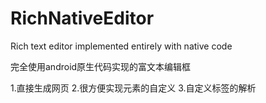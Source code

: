 # RichNativeEditor
Rich text editor implemented entirely with native code

完全使用android原生代码实现的富文本编辑框

1.直接生成网页
2.很方便实现元素的自定义
3.自定义标签的解析
